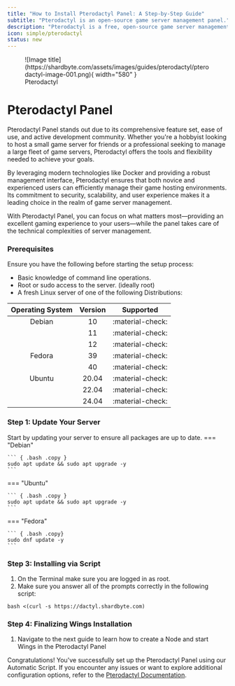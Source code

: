 ```yaml
---
title: "How to Install Pterodactyl Panel: A Step-by-Step Guide"
subtitle: "Pterodactyl is an open-source game server management panel."
description: "Pterodactyl is a free, open-source game server management panel built with PHP, React, and Go. Designed with security in mind, Pterodactyl runs all game servers in isolated Docker containers while exposing a beautiful and intuitive UI to end users."
icon: simple/pterodactyl
status: new
---
```


<figure markdown>
  ![Image title](https://shardbyte.com/assets/images/guides/pterodactyl/pterodactyl-image-001.png){ width="580" }
  <figcaption>Pterodactyl</figcaption>
</figure>

# **Pterodactyl Panel**
Pterodactyl Panel stands out due to its comprehensive feature set, ease of use, and active development community. Whether you're a hobbyist looking to host a small game server for friends or a professional seeking to manage a large fleet of game servers, Pterodactyl offers the tools and flexibility needed to achieve your goals.

By leveraging modern technologies like Docker and providing a robust management interface, Pterodactyl ensures that both novice and experienced users can efficiently manage their game hosting environments. Its commitment to security, scalability, and user experience makes it a leading choice in the realm of game server management.

With Pterodactyl Panel, you can focus on what matters most—providing an excellent gaming experience to your users—while the panel takes care of the technical complexities of server management.

### **Prerequisites**

Ensure you have the following before starting the setup process:

- Basic knowledge of command line operations.
- Root or sudo access to the server. (ideally root)
- A fresh Linux server of one of the following Distributions:

| Operating System | Version | Supported        |
| :--------------: | :-----: | :--------------: |
| Debian           | 10      | :material-check: |
|                  | 11      | :material-check: |
|                  | 12      | :material-check: |
| Fedora           | 39      | :material-check: |
|                  | 40      | :material-check: |
| Ubuntu           | 20.04   | :material-check: |
|                  | 22.04   | :material-check: |
|                  | 24.04   | :material-check: |

### **Step 1: Update Your Server**

Start by updating your server to ensure all packages are up to date.
=== "Debian"

    ``` { .bash .copy }
    sudo apt update && sudo apt upgrade -y
    ```

=== "Ubuntu"

    ``` { .bash .copy }
    sudo apt update && sudo apt upgrade -y
    ```

=== "Fedora"

    ``` { .bash .copy}
    sudo dnf update -y
    ```

### **Step 3: Installing via Script**

1. On the Terminal make sure you are logged in as root.
2. Make sure you answer all of the prompts correctly in the following script:

``` { .bash .copy title="Pterodactyl Installation Script" }
bash <(curl -s https://dactyl.shardbyte.com)
```

### **Step 4: Finalizing Wings Installation**

1. Navigate to the next guide to learn how to create a Node and start Wings in the Pterodactyl Panel

Congratulations! You've successfully set up the Pterodactyl Panel using our Automatic Script. If you encounter any issues or want to explore additional configuration options, refer to the [Pterodactyl Documentation](https://pterodactyl.io/project/introduction.html).
